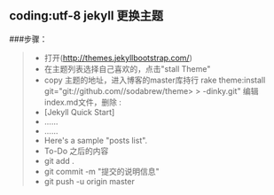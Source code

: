coding:utf-8
jekyll 更换主题
----------------
###步骤：
> - 打开(http://themes.jekyllbootstrap.com/)
> - 在主题列表选择自己喜欢的，点击"stall   Theme"
> - copy 主题的地址，进入博客的master库持行 rake theme:install git="git://github.com//sodabrew/theme> > -dinky.git"
>  编辑index.md文件，删除  :
> -  [Jekyll Quick Start]
> - ……
> - ……
> - Here's a sample "posts list".
> - To-Do  之后的内容
> - git add .
> - git commit -m "提交的说明信息"
> - git push -u origin master
